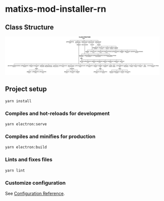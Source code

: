 # matixs-mod-installer-rn

## Class Structure
![The image could not be loaded. Please open the image manually (class-structure.svg)](class-structure.svg)

## Project setup
```
yarn install
```

### Compiles and hot-reloads for development
```
yarn electron:serve
```

### Compiles and minifies for production
```
yarn electron:build
```

### Lints and fixes files
```
yarn lint
```

### Customize configuration
See [Configuration Reference](https://cli.vuejs.org/config/).

